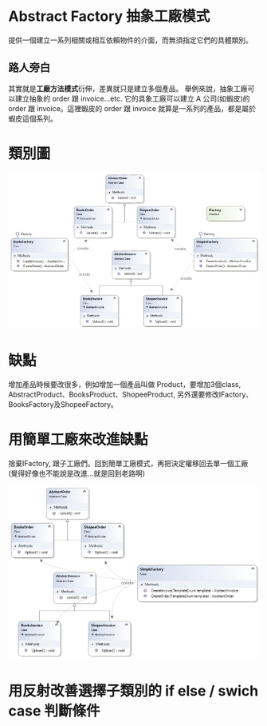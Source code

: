 ﻿# Abstract Factory 抽象工廠模式

提供一個建立一系列相關或相互依賴物件的介面，而無須指定它們的具體類別。

## 路人旁白

其實就是**工廠方法模式**衍伸，差異就只是建立多個產品。
舉例來說，抽象工廠可以建立抽象的 order 跟 invoice...etc.
它的具象工廠可以建立 A 公司(如蝦皮)的 order 跟 invoice。這裡蝦皮的 order 跟 invoice 就算是一系列的產品，都是屬於蝦皮這個系列。

# 類別圖

![Class Diagram](ClassDiagram.jpg)

# 缺點

增加產品時候要改很多，例如增加一個產品叫做 Product，要增加3個class, AbstractProduct、BooksProduct、ShopeeProduct, 另外還要修改IFactory、BooksFactory及ShopeeFactory。

# 用簡單工廠來改進缺點

捨棄IFactory, 跟子工廠們。回到簡單工廠模式，再把決定權移回去單一個工廠 (覺得好像也不能說是改進...就是回到老路啊)

![Class Diagram Simple Factory](ClassDiagramSimpleFactory.jpg)

# 用反射改善選擇子類別的 if else / swich case 判斷條件

